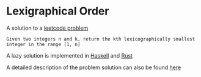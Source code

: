 # Lexigraphical Order
A solution to a [leetcode problem](https://leetcode.com/problems/k-th-smallest-in-lexicographical-order/)

```
Given two integers n and k, return the kth lexicographically smallest integer in the range [1, n]
``` 

A lazy solution is implemented in [Haskell](haskell) and [Rust](rust)

A detailed description of the problem solution can also be found [here](https://whimsical.com/lexigraphical-order-55bFvhqotEiyaednQunLQB)
